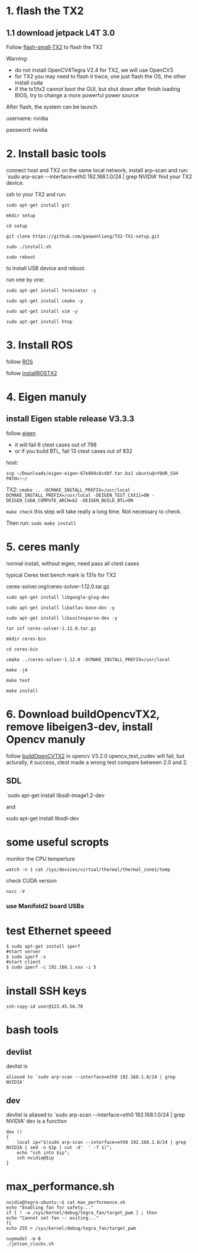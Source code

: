 
# 1. flash the TX2
## 1.1 download jetpack L4T 3.0

Follow [flash-small-TX2](https://github.com/gaowenliang/flash-small-TX2 "flash-small-TX2")
to flash the TX2

Warning:

* do not install OpenCV4Tegra V2.4 for TX2, we will use OpenCV3
* for TX2 you may need to flash it tiwce, one just flash the OS, the other install cuda
* if the tx1/tx2 cannot boot the GUI, but shut down after finish loading BIOS, try to change a more powerful power source

After flash, the system can be launch.

username: nvidia

password: nvidia

# 2. Install basic tools

connect host and TX2 on the same local network, install arp-scan and
run: `sudo arp-scan --interface=eth0 192.168.1.0/24 | grep NVIDIA'
find your TX2 device.

ssh to your TX2 and run:

`sudo apt-get install git`

`mkdir setup`

`cd setup`

`git clone https://github.com/gaowenliang/TX2-TX1-setup.git`

`sudo ./install.sh`

`sudo reboot`

to install USB device and reboot.

run one by one:

`sudo apt-get install terminator -y`


`sudo apt-get install cmake -y`

`sudo apt-get install vim -y`

`sudo apt-get install htop`

# 3. Install ROS

follow [ROS](http://wiki.ros.org/Installation/Ubuntu "ROS")

follow [installROSTX2](https://github.com/gaowenliang/installROSTX2 "installROSTX2")

# 4. Eigen manuly
## install Eigen stable release V3.3.3

follow [eigen](http://eigen.tuxfamily.org/index.php?title=Main_Page "eigen")

* it will fail 6 ctest cases out of 798
* or if you build BTL, fail 13 ctest cases out of 832

host:

`scp ~/Downloads/eigen-eigen-67e894c6cd8f.tar.bz2 ubuntu@<YOUR_SSH PATH>:~/`

TX2:
`cmake .. -DCMAKE_INSTALL_PREFIX=/usr/local -DCMAKE_INSTALL_PREFIX=/usr/local -DEIGEN_TEST_CXX11=ON -DEIGEN_CUDA_COMPUTE_ARCH=62 -DEIGEN_BUILD_BTL=ON`

`make check`
this step will take really a long time. Not necessary to check.

Then run:
`sudo make install`

# 5. ceres manly
normal install, without eigen, need pass all ctest cases

typical Ceres test bench mark is 131s for TX2

ceres-solver.org/ceres-solver-1.12.0.tar.gz

`sudo apt-get install libgoogle-glog-dev`

`sudo apt-get install libatlas-base-dev -y`

`sudo apt-get install libsuitesparse-dev -y`

`tar zxf ceres-solver-1.12.0.tar.gz`

`mkdir ceres-bin`

`cd ceres-bin`

`cmake ../ceres-solver-1.12.0 -DCMAKE_INSTALL_PREFIX=/usr/local` 

`make -j4`

`make test`

`make install`

# 6. Download buildOpencvTX2, remove libeigen3-dev, install Opencv manuly

follow [buildOpenCVTX2](https://github.com/gaowenliang/buildOpenCVTX2 "buildOpenCVTX2")
in opencv V3.2.0
opencv_test_cudev will fail, but acturally, it success, ctest made a wrong test compare between 2.0 and 2.
 
## SDL
`sudo apt-get install libsdl-image1.2-dev 

and

sudo apt-get install libsdl-dev

# some useful scropts
monitor the CPU temperture

`watch -n 1 cat /sys/devices/virtual/thermal/thermal_zone1/temp`

check CUDA version

`nvcc -V`

 

### use Manifold2 board USBs

# test Ethernet speeed

```
$ sudo apt-get install iperf
#start server
$ sudo iperf -s
#start client
$ sudo iperf -c 192.168.1.xxx -i 5
```

# install SSH keys
```
ssh-copy-id user@123.45.56.78
```

# bash tools

## devlist
devlist is 
```
aliased to `sudo arp-scan --interface=eth0 192.168.1.0/24 | grep NVIDIA'
```

## dev 
devlist is aliased to `sudo arp-scan --interface=eth0 192.168.1.0/24 | grep NVIDIA'
dev is a function
```
dev () 
{ 
    local ip="$(sudo arp-scan --interface=eth0 192.168.1.0/24 | grep NVIDIA | sed -n $1p | cut -d'	' -f 1)";
    echo "ssh into $ip";
    ssh nvidia@$ip
}
```

# max_performance.sh

```
nvidia@tegra-ubuntu:~$ cat max_performance.sh 
echo "Enabling fan for safety..."
if [ ! -w /sys/kernel/debug/tegra_fan/target_pwm ] ; then
echo "Cannot set fan -- exiting..."
fi
echo 255 > /sys/kernel/debug/tegra_fan/target_pwm

nvpmodel -m 0
./jetson_clocks.sh
```
